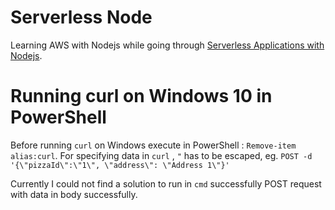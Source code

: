 # Serverless Node

Learning AWS with Nodejs while going through [Serverless Applications with Nodejs](https://www.manning.com/books/serverless-applications-with-node-js).


# Running curl on Windows 10 in PowerShell

Before running `curl` on Windows execute in PowerShell : `Remove-item alias:curl`.
For specifying data in `curl` , `"` has to be escaped, eg. `POST -d '{\"pizzaId\":\"1\", \"address\": \"Address 1\"}'`

Currently I could not find a solution to run in `cmd` successfully POST request with data in body successfully.
